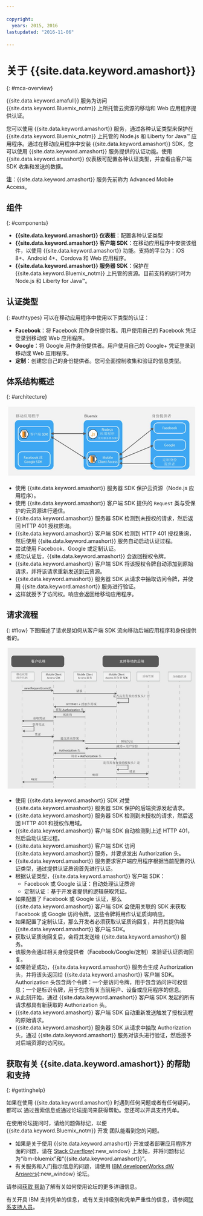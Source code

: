 ```yaml
---

copyright:
  years: 2015, 2016
lastupdated: "2016-11-06"

---
```


# 关于 {{site.data.keyword.amashort}}
{: #mca-overview}


{{site.data.keyword.amafull}} 服务为访问 {{site.data.keyword.Bluemix_notm}} 上所托管云资源的移动和 Web 应用程序提供认证。

您可以使用 {{site.data.keyword.amashort}} 服务，通过各种认证类型来保护在 {{site.data.keyword.Bluemix_notm}} 上托管的 Node.js 和 Liberty for Java&trade; 应用程序。通过在移动应用程序中安装 {{site.data.keyword.amashort}} SDK，您可以使用 {{site.data.keyword.amashort}} 服务提供的认证功能。使用 {{site.data.keyword.amashort}} 仪表板可配置各种认证类型，并查看由客户端 SDK 收集和发送的数据。

**注**：{{site.data.keyword.amashort}} 服务先前称为 Advanced Mobile Access。

## 组件
{: #components}

* **{{site.data.keyword.amashort}} 仪表板**：配置各种认证类型
* **{{site.data.keyword.amashort}} 客户端 SDK**：在移动应用程序中安装该组件，以使用 {{site.data.keyword.amashort}} 功能。支持的平台为：iOS 8+、Android 4+、Cordova 和 Web 应用程序。
* **{{site.data.keyword.amashort}} 服务器 SDK**：保护在 {{site.data.keyword.Bluemix_notm}} 上托管的资源。目前支持的运行时为 Node.js 和 Liberty for Java&trade;。

## 认证类型
{: #authtypes}
可以在移动应用程序中使用以下类型的认证：
* **Facebook**：将 Facebook 用作身份提供者。用户使用自己的 Facebook 凭证登录到移动或 Web 应用程序。
* **Google**：将 Google 用作身份提供者。用户使用自己的 Google+ 凭证登录到移动或 Web 应用程序。
* **定制**：创建您自己的身份提供者。您可全面控制收集和验证的信息类型。

## 体系结构概述
{: #architecture}

![体系结构概览图](images/mca-overview.jpg)


* 使用 {{site.data.keyword.amashort}} 服务器 SDK 保护云资源（Node.js 应用程序）。
* 使用 {{site.data.keyword.amashort}} 客户端 SDK 提供的 `Request` 类与受保护的云资源进行通信。
* {{site.data.keyword.amashort}} 服务器 SDK 检测到未授权的请求，然后返回 HTTP 401 授权质询。
* {{site.data.keyword.amashort}} 客户端 SDK 检测到 HTTP 401 授权质询，然后使用 {{site.data.keyword.amashort}} 服务自动启动认证过程。
* 尝试使用 Facebook、Google 或定制认证。
* 成功认证后，{{site.data.keyword.amashort}} 会返回授权令牌。
* {{site.data.keyword.amashort}} 客户端 SDK 将该授权令牌自动添加到原始请求，并将该请求重新发送到云资源。
* {{site.data.keyword.amashort}} 服务器 SDK 从请求中抽取访问令牌，并使用 {{site.data.keyword.amashort}} 服务进行验证。
* 这样就授予了访问权。响应会返回给移动应用程序。

## 请求流程
{: #flow}
下图描述了请求是如何从客户端 SDK 流向移动后端应用程序和身份提供者的。

![请求流程图](images/mca-sequence-overview.jpg)

* 使用 {{site.data.keyword.amashort}} SDK 对受 {{site.data.keyword.amashort}} 服务器 SDK 保护的后端资源发起请求。
* {{site.data.keyword.amashort}} 服务器 SDK 检测到未授权的请求，然后返回 HTTP 401 和授权作用域。
* {{site.data.keyword.amashort}} 客户端 SDK 自动检测到上述 HTTP 401，然后启动认证过程。
* {{site.data.keyword.amashort}} 客户端 SDK 访问 {{site.data.keyword.amashort}} 服务，并要求发出 Authorization 头。
* {{site.data.keyword.amashort}} 服务要求客户端应用程序根据当前配置的认证类型，通过提供认证质询首先进行认证。
* 根据认证类型，{{site.data.keyword.amashort}} 客户端 SDK：
   * Facebook 或 Google 认证：自动处理认证质询
   * 定制认证：基于开发者提供的逻辑获取凭证。
* 如果配置了 Facebook 或 Google 认证，那么 {{site.data.keyword.amashort}} 客户端 SDK 会使用关联的 SDK 来获取 Facebook 或 Google 访问令牌。这些令牌将用作认证质询响应。
* 如果配置了定制认证，那么开发者必须获取认证质询回复，并将其提供给 {{site.data.keyword.amashort}} 客户端 SDK。
* 获取认证质询回复后，会将其发送给 {{site.data.keyword.amashort}} 服务。
* 该服务会通过相关身份提供者（Facebook/Google/定制）来验证认证质询回复。
* 如果验证成功，{{site.data.keyword.amashort}} 服务会生成 Authorization 头，并将该头返回给 {{site.data.keyword.amashort}} 客户端 SDK。Authorization 头包含两个令牌：一个是访问令牌，用于包含访问许可权信息；一个是标识令牌，用于包含有关当前用户、设备或应用程序的信息。
* 从此刻开始，通过 {{site.data.keyword.amashort}} 客户端 SDK 发起的所有请求都具有新获取的 Authorization 头。
* {{site.data.keyword.amashort}} 客户端 SDK 自动重新发送触发了授权流程的原始请求。
* {{site.data.keyword.amashort}} 服务器 SDK 从请求中抽取 Authorization 头，通过 {{site.data.keyword.amashort}} 服务对该头进行验证，然后授予对后端资源的访问权。


## 获取有关 {{site.data.keyword.amashort}} 的帮助和支持
{: #gettinghelp}

如果在使用 {{site.data.keyword.amashort}} 时遇到任何问题或者有任何疑问，都可以
通过搜索信息或通过论坛提问来获得帮助。您还可以开具支持凭单。 

在使用论坛提问时，请给问题做标记，以便 {{site.data.keyword.Bluemix_notm}} 开发
团队能看到您的问题。

* 如果是关于使用 {{site.data.keyword.amashort}} 开发或者部署应用程序方面的问题，请在
[Stack
Overflow](http://stackoverflow.com/search?q={{site.data.keyword.amashort}}+ibm-bluemix){:new_window} 上发帖，并将问题标记为“ibm-bluemix”和“{{site.data.keyword.amashort}}”。
* 有关服务和入门指示信息的问题，请使用
[IBM
developerWorks dW Answers](https://developer.ibm.com/answers/search.html?f=&type=question&redirect=search%2Fsearch&sort=relevance&q=mobile+client+access%20%2B[bluemix]){:new_window} 论坛。 

请参阅[获取
帮助](https://www.{DomainName}/docs/support/index.html#getting-help)了解有关如何使用论坛的更多详细信息。

有关开具 IBM 支持凭单的信息，或有关支持级别和凭单严重性的信息，请参阅[联系支持人员](https://www.{DomainName}/docs/support/index.html#contacting-support)。

